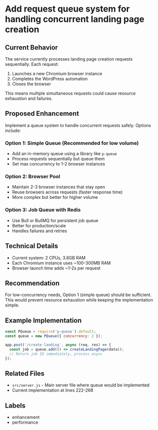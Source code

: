 # Add request queue system for handling concurrent landing page creation

## Current Behavior
The service currently processes landing page creation requests sequentially. Each request:
1. Launches a new Chromium browser instance
2. Completes the WordPress automation
3. Closes the browser

This means multiple simultaneous requests could cause resource exhaustion and failures.

## Proposed Enhancement
Implement a queue system to handle concurrent requests safely. Options include:

### Option 1: Simple Queue (Recommended for low volume)
- Add an in-memory queue using a library like `p-queue`
- Process requests sequentially but queue them
- Set max concurrency to 1-2 browser instances

### Option 2: Browser Pool
- Maintain 2-3 browser instances that stay open
- Reuse browsers across requests (faster response time)
- More complex but better for higher volume

### Option 3: Job Queue with Redis
- Use Bull or BullMQ for persistent job queue
- Better for production/scale
- Handles failures and retries

## Technical Details
- Current system: 2 CPUs, 3.8GB RAM
- Each Chromium instance uses ~100-300MB RAM
- Browser launch time adds ~1-2s per request

## Recommendation
For low-concurrency needs, Option 1 (simple queue) should be sufficient. This would prevent resource exhaustion while keeping the implementation simple.

## Example Implementation
```javascript
const PQueue = require('p-queue').default;
const queue = new PQueue({ concurrency: 2 });

app.post('/create-landing', async (req, res) => {
  const job = queue.add(() => createLandingPage(data));
  // Return job ID immediately, process async
});
```

## Related Files
- `src/server.js` - Main server file where queue would be implemented
- Current implementation at lines 222-268

## Labels
- enhancement
- performance